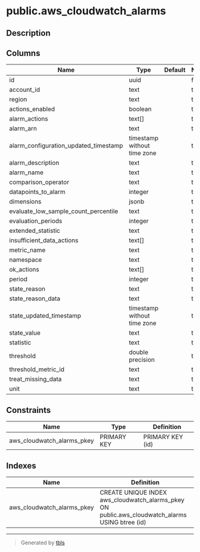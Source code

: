 # public.aws_cloudwatch_alarms

## Description

## Columns

| Name | Type | Default | Nullable | Children | Parents | Comment |
| ---- | ---- | ------- | -------- | -------- | ------- | ------- |
| id | uuid |  | false | [public.aws_cloudwatch_alarm_metrics](public.aws_cloudwatch_alarm_metrics.md) |  |  |
| account_id | text |  | true |  |  |  |
| region | text |  | true |  |  |  |
| actions_enabled | boolean |  | true |  |  |  |
| alarm_actions | text[] |  | true |  |  |  |
| alarm_arn | text |  | true |  |  |  |
| alarm_configuration_updated_timestamp | timestamp without time zone |  | true |  |  |  |
| alarm_description | text |  | true |  |  |  |
| alarm_name | text |  | true |  |  |  |
| comparison_operator | text |  | true |  |  |  |
| datapoints_to_alarm | integer |  | true |  |  |  |
| dimensions | jsonb |  | true |  |  |  |
| evaluate_low_sample_count_percentile | text |  | true |  |  |  |
| evaluation_periods | integer |  | true |  |  |  |
| extended_statistic | text |  | true |  |  |  |
| insufficient_data_actions | text[] |  | true |  |  |  |
| metric_name | text |  | true |  |  |  |
| namespace | text |  | true |  |  |  |
| ok_actions | text[] |  | true |  |  |  |
| period | integer |  | true |  |  |  |
| state_reason | text |  | true |  |  |  |
| state_reason_data | text |  | true |  |  |  |
| state_updated_timestamp | timestamp without time zone |  | true |  |  |  |
| state_value | text |  | true |  |  |  |
| statistic | text |  | true |  |  |  |
| threshold | double precision |  | true |  |  |  |
| threshold_metric_id | text |  | true |  |  |  |
| treat_missing_data | text |  | true |  |  |  |
| unit | text |  | true |  |  |  |

## Constraints

| Name | Type | Definition |
| ---- | ---- | ---------- |
| aws_cloudwatch_alarms_pkey | PRIMARY KEY | PRIMARY KEY (id) |

## Indexes

| Name | Definition |
| ---- | ---------- |
| aws_cloudwatch_alarms_pkey | CREATE UNIQUE INDEX aws_cloudwatch_alarms_pkey ON public.aws_cloudwatch_alarms USING btree (id) |

---

> Generated by [tbls](https://github.com/k1LoW/tbls)
